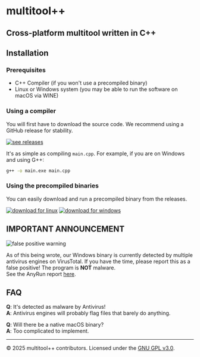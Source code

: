 # multitool++

## Cross-platform multitool written in C++

## Installation

### Prerequisites
- C++ Compiler (if you won't use a precompiled binary)
- Linux or Windows system (you may be able to run the software on macOS via WINE)

### Using a compiler
You will first have to download the source code. We recommend using a GitHub release for stability.

[![see releases](https://img.shields.io/badge/See%20releases-8A2BE2)](https://github.com/benja2998/multitoolplusplus/releases)

It's as simple as compiling `main.cpp`. For example, if you are on Windows and using G++:

```sh
g++ -o main.exe main.cpp
```

### Using the precompiled binaries
You can easily download and run a precompiled binary from the releases.

[![download for linux](https://img.shields.io/badge/Linux-Download_precompiled_binary-green)](https://github.com/benja2998/multitoolplusplus/releases/latest/download/main-linux)
[![download for windows](https://img.shields.io/badge/Windows-Download_precompiled_binary-blue)](https://github.com/benja2998/multitoolplusplus/releases/latest/download/main-windows.exe)

## IMPORTANT ANNOUNCEMENT

![false positive warning](https://github.com/user-attachments/assets/47d9ef92-4ac4-4f0f-a5b5-31a59ee4c978)

As of this being wrote, our Windows binary is currently detected by multiple antivirus engines on VirusTotal. If you have the time, please report this as a false positive! The program is **NOT** malware.  
See the AnyRun report [here](https://web.archive.org/web/20250505193713/https://any.run/report/bfeb2d8a414bfedc9124072c483acee0a62a9c4f28174ef483b97fba27165b2f/248a5c03-3969-4b37-833a-00c973f34281).

## FAQ

**Q**: It's detected as malware by Antivirus!  
**A**: Antivirus engines will probably flag files that barely do anything.

**Q**: Will there be a native macOS binary?  
**A**: Too complicated to implement.

---
© 2025 multitool++ contributors. Licensed under the [GNU GPL v3.0](./LICENSE).

